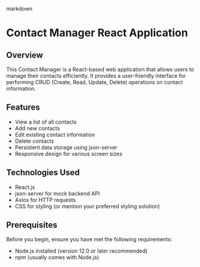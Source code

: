 markdown
# Contact Manager React Application

## Overview

This Contact Manager is a React-based web application that allows users to manage their contacts efficiently. It provides a user-friendly interface for performing CRUD (Create, Read, Update, Delete) operations on contact information.

## Features

- View a list of all contacts
- Add new contacts
- Edit existing contact information
- Delete contacts
- Persistent data storage using json-server
- Responsive design for various screen sizes

## Technologies Used

- React.js
- json-server for mock backend API
- Axios for HTTP requests
- CSS for styling (or mention your preferred styling solution)

## Prerequisites

Before you begin, ensure you have met the following requirements:

- Node.js installed (version 12.0 or later recommended)
- npm (usually comes with Node.js)
